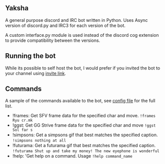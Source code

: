 ## Yaksha

A general purpose discord and IRC bot written in Python. Uses Async version of discord.py and IRC3 for each version of the bot.

A custom interface.py module is used instead of the discord cog extension to provide compatibility between the versions.

## Running the bot

While its possible to self host the bot, I would prefer if you invited the bot to your channel using [invite link](https://discordapp.com/oauth2/authorize?client_id=194156698150240257&scope=bot&permissions=0x00000c00).

## Commands
A sample of the commands available to the bot, see [config file](conf/bots.yaml) for the full list.

* !frames:
    Get SFV frame data for the specified char and move. ```!frames Ryu cr.mk```
* !ggst:
    Get GG Strive frame data for the specified char and move ```!ggst Sol far s```
* !simpsons: Get a simpsons gif that best matches the specified caption. ```!simpsons nothing at all```
* !futurama: Get a futurama gif that best matches the specified caption. ```!futurama Shut up and take my money! The new eyephone is wonderful```
* !help: 'Get help on a command. Usage ```!help command_name```




